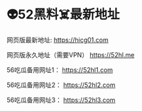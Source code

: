 # 👽52黑料☠️最新地址
网页版最新地址: https://hicg01.com

网页版永久地址（需要VPN） https://52hl.me

56吃瓜备用网址1： https://52hl1.com

56吃瓜备用网址2： https://52hl2.com

56吃瓜备用网址3： https://52hl3.com
